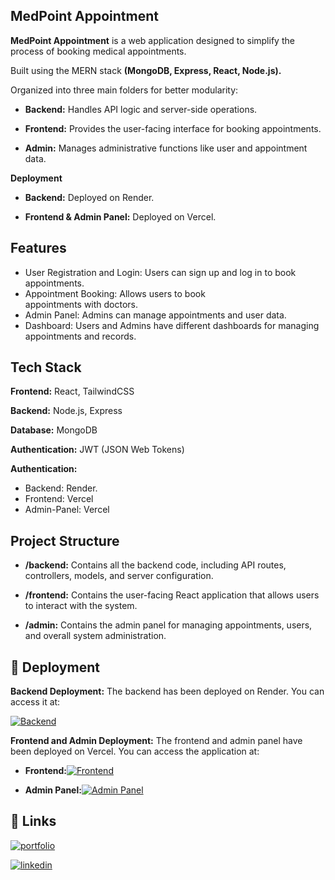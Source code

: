 ## MedPoint Appointment

**MedPoint Appointment** is a web application designed to simplify the process of booking medical appointments.

Built using the MERN stack **(MongoDB, Express, React, Node.js).**

Organized into three main folders for better modularity:

- **Backend:** Handles API logic and server-side operations.

- **Frontend:** Provides the user-facing interface for booking appointments.

- **Admin:** Manages administrative functions like user and appointment data.

**Deployment**

- **Backend:** Deployed on Render.

- **Frontend & Admin Panel:** Deployed on Vercel.

## Features

- User Registration and Login: Users can sign up and
  log in to book appointments.
- Appointment Booking: Allows users to book  
  appointments with doctors.
- Admin Panel: Admins can manage appointments and user
  data.
- Dashboard: Users and Admins have different dashboards for managing appointments and records.

## Tech Stack

**Frontend:** React, TailwindCSS

**Backend:** Node.js, Express

**Database:** MongoDB

**Authentication:** JWT (JSON Web Tokens)

**Authentication:**

- Backend: Render.
- Frontend: Vercel
- Admin-Panel: Vercel

## Project Structure

- **/backend:** Contains all the backend code, including API routes, controllers, models, and server configuration.

- **/frontend:** Contains the user-facing React application that allows users to interact with the system.

- **/admin:** Contains the admin panel for managing appointments, users, and overall system administration.

## 🔗 Deployment

**Backend Deployment:**
The backend has been deployed on Render. You can access it at:

[![Backend](https://img.shields.io/badge/Backend%20Status-Running-brightgreen?style=for-the-badge&logo=actix&logoColor=white)](https://med-point-appointment.onrender.com)

**Frontend and Admin Deployment:**
The frontend and admin panel have been deployed on Vercel. You can access the application at:

- **Frontend:**[![Frontend](https://img.shields.io/badge/Frontend-Online-blue?style=for-the-badge&logo=react&logoColor=white)](https://med-point-appointment-uuf5.vercel.app/)

- **Admin Panel:**[![Admin Panel](https://img.shields.io/badge/Admin%20Panel-Online-blue?style=for-the-badge&logo=react&logoColor=white)](https://med-point-appointment-9knx.vercel.app/)

## 🔗 Links

[![portfolio](https://img.shields.io/badge/my_portfolio-000?style=for-the-badge&logo=ko-fi&logoColor=white)](https://personal-portfolio-kamlesh-kandpal.vercel.app/)

[![linkedin](https://img.shields.io/badge/linkedin-0A66C2?style=for-the-badge&logo=in&logoColor=white)](https://www.linkedin.com/in/kamlesh-kandpal-3aa38523b/)
